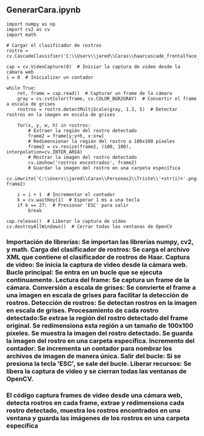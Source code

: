 ## GenerarCara.ipynb
~~~
import numpy as np
import cv2 as cv
import math

# Cargar el clasificador de rostros
rostro = cv.CascadeClassifier('C:\\Users\\jared\\Caras\\haarcascade_frontalface_alt.xml')

cap = cv.VideoCapture(0)  # Iniciar la captura de video desde la cámara web
i = 0  # Inicializar un contador

while True:
    ret, frame = cap.read()  # Capturar un frame de la cámara
    gray = cv.cvtColor(frame, cv.COLOR_BGR2GRAY)  # Convertir el frame a escala de grises
    rostros = rostro.detectMultiScale(gray, 1.3, 5)  # Detectar rostros en la imagen en escala de grises
    
    for(x, y, w, h) in rostros:
        # Extraer la región del rostro detectado
        frame2 = frame[y:y+h, x:x+w]
        # Redimensionar la región del rostro a 100x100 píxeles
        frame2 = cv.resize(frame2, (100, 100), interpolation=cv.INTER_AREA)
        # Mostrar la imagen del rostro detectado
        cv.imshow('rostros encontrados', frame2)
        # Guardar la imagen del rostro en una carpeta específica
        cv.imwrite('C:\\Users\\jared\\Caras\\Personas2\\Triste\\'+str(i)+'.png', frame2)
    
    i = i + 1  # Incrementar el contador
    k = cv.waitKey(1)  # Esperar 1 ms a una tecla
    if k == 27:  # Presionar 'ESC' para salir
        break

cap.release()  # Liberar la captura de video
cv.destroyAllWindows()  # Cerrar todas las ventanas de OpenCV

~~~

<h3> Importación de librerías: Se importan las librerías numpy, cv2, y math.
Carga del clasificador de rostros: Se carga el archivo XML que contiene el clasificador de rostros de Haar.
Captura de video: Se inicia la captura de video desde la cámara web.
Bucle principal: Se entra en un bucle que se ejecuta continuamente.
Lectura del frame: Se captura un frame de la cámara.
Conversión a escala de grises: Se convierte el frame a una imagen en escala de grises para facilitar la detección de rostros.
Detección de rostros: Se detectan rostros en la imagen en escala de grises.
Procesamiento de cada rostro detectado:Se extrae la región del rostro detectado del frame original.
Se redimensiona esta región a un tamaño de 100x100 píxeles.
Se muestra la imagen del rostro detectado.
Se guarda la imagen del rostro en una carpeta específica.
Incremento del contador: Se incrementa un contador para nombrar los archivos de imagen de manera única.
Salir del bucle: Si se presiona la tecla 'ESC', se sale del bucle.
Liberar recursos: Se libera la captura de video y se cierran todas las ventanas de OpenCV. </h3>

<h3>El código captura frames de video desde una cámara web, detecta rostros en cada frame, extrae y redimensiona cada rostro detectado, muestra los rostros encontrados en una ventana y guarda las imágenes de los rostros en una carpeta específica </h3>